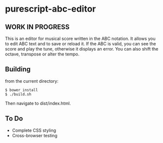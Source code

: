 purescript-abc-editor
=====================

WORK IN PROGRESS
----------------

This is an editor for musical score written in the ABC notation. It allows you to edit ABC text and to save or reload it.  If the ABC is valid, you can see the score and play the tune, otherwise it displays an error.  You can also shift the octave, transpose or alter the tempo.

Building
--------

from the current directory:

    $ bower install
    $ ./build.sh
    
Then navigate to dist/index.html.

To Do
-----

* Complete CSS styling
* Cross-browser testing
